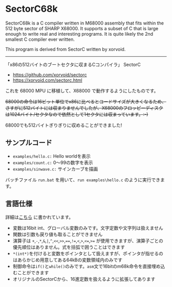 # SectorC68k

SectorC68k is a C compiler written in M68000 assembly that fits within the 512 byte sector of SHARP X68000. It supports a
subset of C that is large enough to write real and interesting programs. It is quite likely the 2nd smallest C compiler ever written.

This program is derived from SectorC written by xorvoid.

----
「x86の512バイトのブートセクタに収まるCコンパイラ」 SectorC
* https://github.com/xorvoid/sectorc
* https://xorvoid.com/sectorc.html

これを 68000 MPU に移植して、X68000 で動作するようにしたものです。

~~68000の命令は16ビット単位でx86に比べるとコードサイズが大きくなるため、さすがに512バイトには収まりませんでしたが、X68000のフロッピーディスクは1024バイト/セクタなので依然として1セクタには収まっています。:-)~~

68000でも512バイトぎりぎりに収めることができました!


## サンプルコード

- `examples/hello.c:` Hello worldを表示
- `examples/count.c:` 0～99の数字を表示
- `examples/sinwave.c:` サインカーブを描画

バッチファイル `run.bat` を用いて、`run examples\hello.c` のように実行できます。

## 言語仕様

詳細は[こちら](https://github.com/xorvoid/sectorc#grammar) に書かれています。

* 変数は16bit int、グローバル変数のみです。文字定数や文字列は扱えません
* 関数は引数も戻り値も取ることができません
* 演算子は `+`,`-`,`*`,`&`,`|`,`^`,`<<`,`>>`,`==`,`!=`,`<`,`>`,`<=`,`>=` が使用できますが、演算子ごとの優先順位はありません。式を括弧で囲うことはできます
* `*(int*)`を付けると変数をポインタとして扱えますが、ポインタが指せるのはあらかじめ用意してある64kBの変数領域内のみです
* 制御命令は`if()`と`while()`のみです。`asm`文で16bitのm68k命令を直接埋め込むことができます
* オリジナルのSectorCから、16進定数を扱えるように拡張してあります
